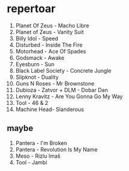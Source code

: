 repertoar
=========

 1. Planet Of Zeus - Macho Libre
 2. Planet of Zeus - Vanity Suit
 3. Billy Idol - Speed
 4. Disturbed - Inside The Fire
 5. Motorhead - Ace Of Spades
 6. Godsmack - Awake
 7. Eyesburn - Sun
 8. Black Label Society - Concrete Jungle
 9. Slipknot - Duality
 10. Guns N Roses - Mr Brownstone
 11. Dubioza - Zatvor + DLM - Dobar Dan
 12. Lenny Kravitz - Are You Gonna Go My Way
 13. Tool - 46 & 2
 14. Machine Head- Slanderous 


maybe
-----
 1. Pantera - I'm Broken
 2. Pantera - Revolution Is My Name
 3. Meso - Rizlu Imaš
 4. Tool - Jambi
